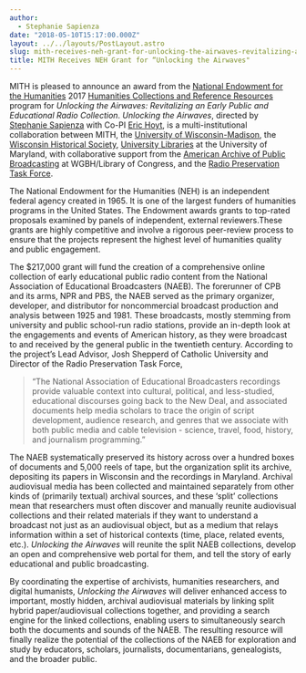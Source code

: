 ```yaml
---
author:
  - Stephanie Sapienza
date: "2018-05-10T15:17:00.000Z"
layout: ../../layouts/PostLayout.astro
slug: mith-receives-neh-grant-for-unlocking-the-airwaves-revitalizing-an-early-public-and-educational-radio-collection
title: MITH Receives NEH Grant for “Unlocking the Airwaves"
---
```


MITH is pleased to announce an award from the [National Endowment for the Humanities](http://www.neh.gov/) 2017 [Humanities Collections and Reference Resources](https://www.neh.gov/grants/preservation/humanities-collections-and-reference-resources) program for _Unlocking the Airwaves: Revitalizing an Early Public and Educational Radio Collection_. _Unlocking the Airwaves_, directed by [Stephanie Sapienza](https://www.stephaniesapienza.com/) with Co-PI [Eric Hoyt](http://erichoyt.org/), is a multi-institutional collaboration between MITH, the [University of Wisconsin-Madison](https://commarts.wisc.edu/), the [Wisconsin Historical Society](https://www.wisconsinhistory.org/), [University Libraries](http://www.lib.umd.edu/) at the University of Maryland, with collaborative support from the [American Archive of Public Broadcasting](http://americanarchive.org/) at WGBH/Library of Congress, and the [Radio Preservation Task Force](https://www.loc.gov/programs/national-recording-preservation-plan/about-this-program/radio-preservation-task-force/).

The National Endowment for the Humanities (NEH) is an independent federal agency created in 1965. It is one of the largest funders of humanities programs in the United States. The Endowment awards grants to top-rated proposals examined by panels of independent, external reviewers.These grants are highly competitive and involve a rigorous peer-review process to ensure that the projects represent the highest level of humanities quality and public engagement.

The \$217,000 grant will fund the creation of a comprehensive online collection of early educational public radio content from the National Association of Educational Broadcasters (NAEB). The forerunner of CPB and its arms, NPR and PBS, the NAEB served as the primary organizer, developer, and distributor for noncommercial broadcast production and analysis between 1925 and 1981. These broadcasts, mostly stemming from university and public school-run radio stations, provide an in-depth look at the engagements and events of American history, as they were broadcast to and received by the general public in the twentieth century. According to the project’s Lead Advisor, Josh Shepperd of Catholic University and Director of the Radio Preservation Task Force,

> “The National Association of Educational Broadcasters recordings provide valuable context into cultural, political, and less-studied, educational discourses going back to the New Deal, and associated documents help media scholars to trace the origin of script development, audience research, and genres that we associate with both public media and cable television - science, travel, food, history, and journalism programming.”

The NAEB systematically preserved its history across over a hundred boxes of documents and 5,000 reels of tape, but the organization split its archive, depositing its papers in Wisconsin and the recordings in Maryland. Archival audiovisual media has been collected and maintained separately from other kinds of (primarily textual) archival sources, and these ‘split’ collections mean that researchers must often discover and manually reunite audiovisual collections and their related materials if they want to understand a broadcast not just as an audiovisual object, but as a medium that relays information within a set of historical contexts (time, place, related events, etc.). _Unlocking the Airwaves_ will reunite the split NAEB collections, develop an open and comprehensive web portal for them, and tell the story of early educational and public broadcasting.

By coordinating the expertise of archivists, humanities researchers, and digital humanists, _Unlocking the Airwaves_ will deliver enhanced access to important, mostly hidden, archival audiovisual materials by linking split hybrid paper/audiovisual collections together, and providing a search engine for the linked collections, enabling users to simultaneously search both the documents and sounds of the NAEB. The resulting resource will finally realize the potential of the collections of the NAEB for exploration and study by educators, scholars, journalists, documentarians, genealogists, and the broader public.
